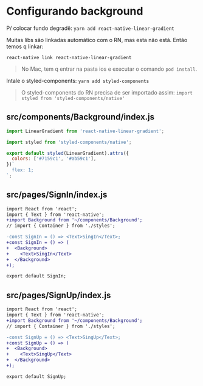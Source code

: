 # Configurando background

P/ colocar fundo degradê:
`yarn add react-native-linear-gradient`

Muitas libs são linkadas automático com o RN, mas esta não está. Então temos q
linkar:

`react-native link react-native-linear-gradient`

> No Mac, tem q entrar na pasta ios e executar o comando `pod install`.

Intale o styled-components: `yarn add styled-components`

> O styled-components do RN precisa de ser importado assim:
> `import styled from 'styled-components/native'`

## src/components/Background/index.js

```javascript
import LinearGradient from 'react-native-linear-gradient';

import styled from 'styled-components/native';

export default styled(LinearGradient).attrs({
  colors: ['#7159c1', '#ab59c1'],
})`
  flex: 1;
`;
```

## src/pages/SignIn/index.js

```diff
import React from 'react';
import { Text } from 'react-native';
+import Background from '~/components/Background';
// import { Container } from './styles';

-const SignIn = () => <Text>SingIn</Text>;
+const SignIn = () => (
+  <Background>
+    <Text>SingIn</Text>
+  </Background>
+);

export default SignIn;
```

## src/pages/SignUp/index.js

```diff
import React from 'react';
import { Text } from 'react-native';
+import Background from '~/components/Background';
// import { Container } from './styles';

-const SignUp = () => <Text>SingUp</Text>;
+const SignUp = () => (
+  <Background>
+    <Text>SingUp</Text>
+  </Background>
+);

export default SignUp;
```
